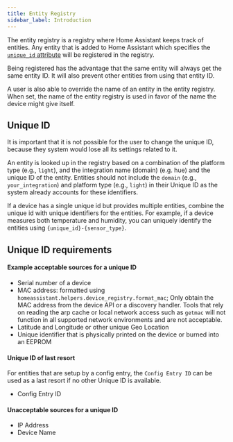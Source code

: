 ```yaml
---
title: Entity Registry
sidebar_label: Introduction
---
```


The entity registry is a registry where Home Assistant keeps track of entities. Any entity that is added to Home Assistant which specifies the [`unique_id` attribute](/core/entity.md#generic-properties) will be registered in the registry.

Being registered has the advantage that the same entity will always get the same entity ID. It will also prevent other entities from using that entity ID.

A user is also able to override the name of an entity in the entity registry. When set, the name of the entity registry is used in favor of the name the device might give itself.

## Unique ID

It is important that it is not possible for the user to change the unique ID, because they system would lose all its settings related to it.

An entity is looked up in the registry based on a combination of the platform type (e.g., `light`), and the integration name (domain) (e.g. hue) and the unique ID of the entity. Entities should not include the `domain` (e.g., `your_integration`) and platform type (e.g., `light`) in their Unique ID as the system already accounts for these identifiers.

If a device has a single unique id but provides multiple entities, combine the unique id with unique identifiers for the entities. For example, if a device measures both temperature and humidity, you can uniquely identify the entities using `{unique_id}-{sensor_type}`.

## Unique ID requirements

#### Example acceptable sources for a unique ID

- Serial number of a device
- MAC address: formatted using `homeassistant.helpers.device_registry.format_mac`; Only obtain the MAC address from the device API or a discovery handler. Tools that rely on reading the arp cache or local network access such as `getmac` will not function in all supported network environments and are not acceptable.
- Latitude and Longitude or other unique Geo Location
- Unique identifier that is physically printed on the device or burned into an EEPROM

#### Unique ID of last resort

For entities that are setup by a config entry, the `Config Entry ID` can be used as a last resort if no other Unique ID is available.
- Config Entry ID

#### Unacceptable sources for a unique ID

- IP Address
- Device Name

